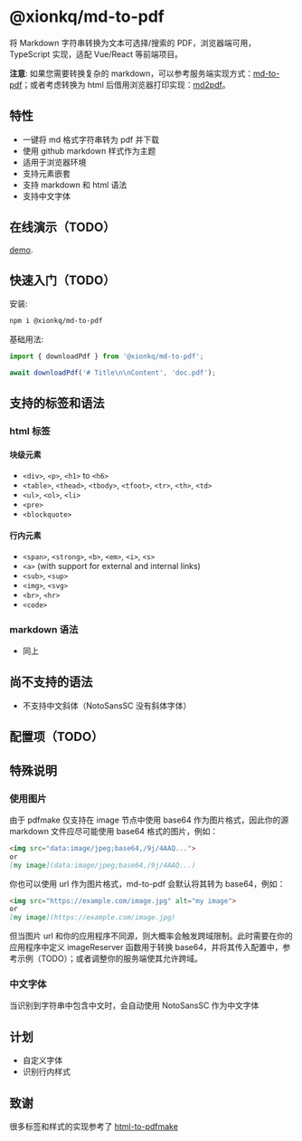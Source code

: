 # @xionkq/md-to-pdf

将 Markdown 字符串转换为文本可选择/搜索的 PDF，浏览器端可用，TypeScript 实现，适配 Vue/React 等前端项目。

**注意**: 如果您需要转换复杂的 markdown，可以参考服务端实现方式：[md-to-pdf](https://github.com/simonhaenisch/md-to-pdf)；或者考虑转换为 html 后借用浏览器打印实现：[md2pdf](https://github.com/realdennis/md2pdf)。

## 特性

- 一键将 md 格式字符串转为 pdf 并下载
- 使用 github markdown 样式作为主题
- 适用于浏览器环境
- 支持元素嵌套
- 支持 markdown 和 html 语法
- 支持中文字体

## 在线演示（TODO）

[demo]().

## 快速入门（TODO）

安装:

```bash
npm i @xionkq/md-to-pdf
```

基础用法:

```ts
import { downloadPdf } from '@xionkq/md-to-pdf';

await downloadPdf('# Title\n\nContent', 'doc.pdf');
```

## 支持的标签和语法

### html 标签

#### 块级元素
- `<div>`, `<p>`, `<h1>` to `<h6>`
- `<table>`, `<thead>`, `<tbody>`, `<tfoot>`, `<tr>`, `<th>`, `<td>`
- `<ul>`, `<ol>`, `<li>`
- `<pre>`
- `<blockquote>`

#### 行内元素
- `<span>`, `<strong>`, `<b>`, `<em>`, `<i>`, `<s>`
- `<a>` (with support for external and internal links)
- `<sub>`, `<sup>`
- `<img>`, `<svg>`
- `<br>`, `<hr>`
- `<code>`

### markdown 语法
- 同上

## 尚不支持的语法

- 不支持中文斜体（NotoSansSC 没有斜体字体）

## 配置项（TODO）

## 特殊说明

### 使用图片

由于 pdfmake 仅支持在 image 节点中使用 base64 作为图片格式，因此你的源 markdown 文件应尽可能使用 base64 格式的图片，例如：

```markdown
<img src="data:image/jpeg;base64,/9j/4AAQ...">
or
[my image](data:image/jpeg;base64,/9j/4AAQ...)
```

你也可以使用 url 作为图片格式，md-to-pdf 会默认将其转为 base64，例如：

```markdown
<img src="https://example.com/image.jpg" alt="my image">
or
[my image](https://example.com/image.jpg)
```

但当图片 url 和你的应用程序不同源，则大概率会触发跨域限制。此时需要在你的应用程序中定义 imageReserver 函数用于转换 base64，并将其传入配置中，参考示例（TODO）；或者调整你的服务端使其允许跨域。

### 中文字体

当识别到字符串中包含中文时，会自动使用 NotoSansSC 作为中文字体

## 计划
- 自定义字体
- 识别行内样式

## 致谢

很多标签和样式的实现参考了 [html-to-pdfmake](https://github.com/Aymkdn/html-to-pdfmake)
